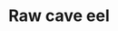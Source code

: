 ---
layout: item
title: Raw cave eel
item-id: 5001
datatable: true
id: 5001
name: "Raw cave eel"
members: true
lowalch: 6
highalch: 9
examine: "It's incredibly slimy."
monsters:
  - id: 3600
    name: "Frogeel"
    members: true
    combat_level: 103
    wiki_url: "https://oldschool.runescape.wiki/w/Frogeel"
    drops:
      - quantity: "5-10"
        rarity: 1
        drop_requirements: null
---